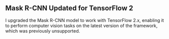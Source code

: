 ## Mask R-CNN Updated for TensorFlow 2

I upgraded the Mask R-CNN model to work with TensorFlow 2.x, enabling it to perform computer vision tasks on the latest version of the framework, which was previously unsupported.

